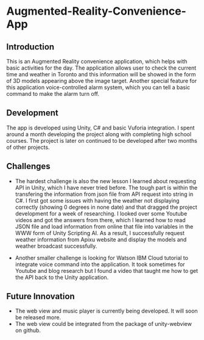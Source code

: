 # Augmented-Reality-Convenience-App

## Introduction

This is an Augmented Reality convenience application, which helps with basic activities for the day. 
The application allows user to check the current time and weather in Toronto and this information will be showed in the form of 3D models appearing above the image target. Another special feature for this application voice-controlled alarm system, which you can tell a basic command to make the alarm turn off.

## Development
The app is developed using Unity, C# and basic Vuforia integration. I spent around a month developing the project along with completing high school courses. The project is later on continued to be developed after two months of other projects.

## Challenges
* The hardest challenge is also the new lesson I learned about requesting API in Unity, which I have never tried before. The tough part is within the transfering the information from json file from API request into string in C#. I first got some issues with having the weather not displaying correctly (showing 0 degrees in none date) and that dragged the project development for a week of researching. I looked over some Youtube videos and got the answers from there, which I learned how to read JSON file and load information from online that file into variables in the WWW form of Unity Scripting AI. As a result, I successfully request weather information from Apixu website and display the models and weather broadcast successfully.

* Another smaller challenge is looking for Watson IBM Cloud tutorial to integrate voice command into the application. It took sometimes for Youtube and blog research but I found a video that taught me how to get the API back to the Unity application.

## Future Innovation
* The web view and music player is currently being developed. It will soon be released more.
* The web view could be integrated from the package of unity-webview on github.
